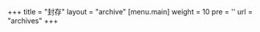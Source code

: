 +++
title = "封存"
layout = "archive"
[menu.main]
  weight = 10
  pre = '<i class="fas fa-fw fa-file-archive"></i>'
  url = "archives"
+++
